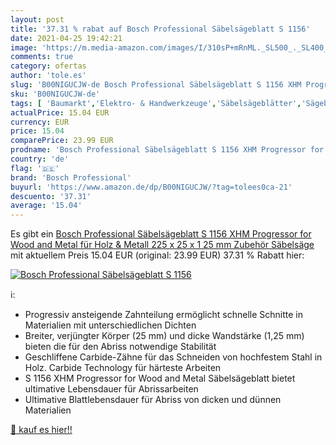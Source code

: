 ```yaml
---
layout: post
title: '37.31 % rabat auf Bosch Professional Säbelsägeblatt S 1156'
date: 2021-04-25 19:42:21
image: 'https://m.media-amazon.com/images/I/310sP+mRnML._SL500_._SL400_.jpg'
comments: true
category: ofertas
author: 'tole.es'
slug: 'B00NIGUCJW-de Bosch Professional Säbelsägeblatt S 1156 XHM Progressor...'
sku: 'B00NIGUCJW-de'
tags: [ 'Baumarkt','Elektro- & Handwerkzeuge','Säbelsägeblätter','Sägeblätter','Zubehör für Elektrowerkzeuge','bosch professional', ]
actualPrice: 15.04 EUR
currency: EUR
price: 15.04
comparePrice: 23.99 EUR
prodname: 'Bosch Professional Säbelsägeblatt S 1156 XHM Progressor for Wood and Metal  für Holz & Metall  225 x 25 x 1 25 mm  Zubehör Säbelsäge '
country: 'de'
flag: '🇩🇪'
brand: 'Bosch Professional'
buyurl: 'https://www.amazon.de/dp/B00NIGUCJW/?tag=tolees0ca-21'
descuento: '37.31'
average: '15.04'
---
```


Es gibt ein [Bosch Professional Säbelsägeblatt S 1156 XHM Progressor for Wood and Metal  für Holz & Metall  225 x 25 x 1 25 mm  Zubehör Säbelsäge ](https://www.amazon.de/dp/B00NIGUCJW/?tag=tolees0ca-21) mit aktuellem Preis 15.04 EUR (original: 23.99 EUR) 37.31 % Rabatt hier:

[![Bosch Professional Säbelsägeblatt S 1156](https://m.media-amazon.com/images/I/310sP+mRnML._SL500_._SL400_.jpg)](https://www.amazon.de/dp/B00NIGUCJW/?tag=tolees0ca-21)

ℹ️:

- Progressiv ansteigende Zahnteilung ermöglicht schnelle Schnitte in Materialien mit unterschiedlichen Dichten
- Breiter, verjüngter Körper (25 mm) und dicke Wandstärke (1,25 mm) bieten die für den Abriss notwendige Stabilität
- Geschliffene Carbide-Zähne für das Schneiden von hochfestem Stahl in Holz. Carbide Technology für härteste Arbeiten
- S 1156 XHM Progressor for Wood and Metal Säbelsägeblatt bietet ultimative Lebensdauer für Abrissarbeiten
- Ultimative Blattlebensdauer für Abriss von dicken und dünnen Materialien

[🛒 kauf es hier!!](https://www.amazon.de/dp/B00NIGUCJW/?tag=tolees0ca-21)
